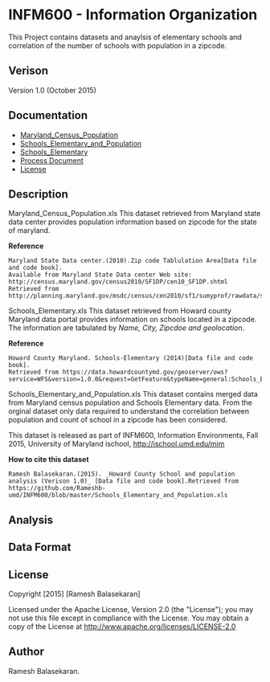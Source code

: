 INFM600 - Information Organization
=======
This Project contains datasets and anaylsis of elementary schools and correlation of the number of schools with population in a zipcode.

Verison
-------------
Version 1.0 (October 2015)

Documentation
-------------

* [Maryland_Census_Population](https://github.com/Rameshb-umd/INFM600/blob/master/Maryland_Census_Population.xls)
* [Schools_Elementary_and_Population](https://github.com/Rameshb-umd/INFM600/blob/master/Schools_Elementary_and_Population.xls)
* [Schools_Elementary](https://github.com/Rameshb-umd/INFM600/blob/master/Schools_Elementary.xls)
* [Process Document](https://github.com/Rameshb-umd/INFM600/blob/master/ProcessDocument.pdf)
* [License](https://github.com/Rameshb-umd/INFM600/blob/master/LICENSE)

Description
------------

Maryland_Census_Population.xls 
This dataset retrieved from Maryland state data center provides population information based on zipcode for the state of maryland.

**Reference**
```
Maryland State Data center.(2010).Zip code Tablulation Area[Data file and code book]. 
Available from Maryland State Data center Web site: http://census.maryland.gov/census2010/SF1DP/cen10_SF1DP.shtml
Retrieved from http://planning.maryland.gov/msdc/census/cen2010/sf1/sumyprof/rawdata/sf1dp_zcta.xls
```
Schools_Elementary.xls
This dataset retrieved from Howard county Maryland data portal provides information on schools located in a zipcode.
The information are tabulated by *Name, City, Zipcdoe and geolocation*.

**Reference**
```
Howard County Maryland. Schools-Elementary (2014)[Data file and code book]. 
Retrieved from https://data.howardcountymd.gov/geoserver/ows?service=WFS&version=1.0.0&request=GetFeature&typeName=general:Schools_Elementary&outputFormat=csv
```

Schools_Elementary_and_Population.xls
This dataset contains merged data from Maryland census population and Schools Elementary data.
From the orginal dataset only data required to understand the correlation between population and count of school in a zipcode has been considered.

This dataset is released as part of INFM600, Information Environments, Fall 2015, University of Maryland ischool, http://ischool.umd.edu/mim

**How to cite this dataset**
```
Ramesh Balasekaran.(2015). _Howard County School and population analysis (Verison 1.0)_ [Data file and code book].Retrieved from https://github.com/Rameshb-umd/INFM600/blob/master/Schools_Elementary_and_Population.xls
```
Analysis
-----------


Data Format
-----------

License
-----------
Copyright [2015] [Ramesh Balasekaran]

Licensed under the Apache License, Version 2.0 (the "License");
you may not use this file except in compliance with the License.
You may obtain a copy of the License at http://www.apache.org/licenses/LICENSE-2.0

Author
----------
Ramesh Balasekaran.
